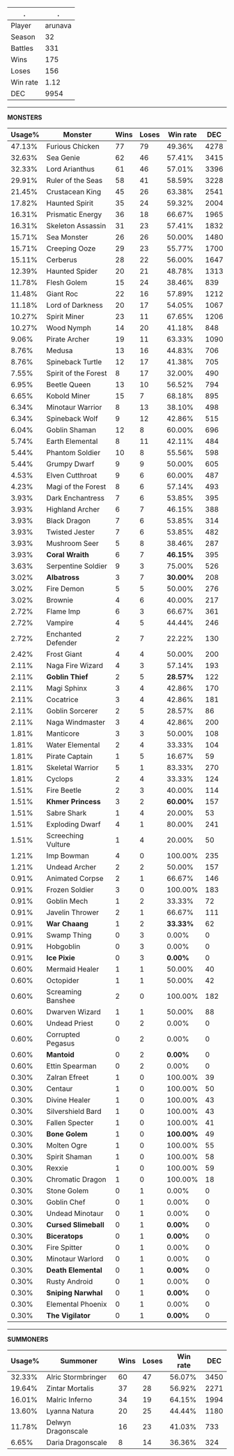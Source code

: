 .|.
|-|-
Player|arunava
Season|32
Battles|331
Wins|175
Loses|156
Win rate|1.12
DEC|9954

---
**MONSTERS**

Usage%|Monster|Wins|Loses|Win rate|DEC|
-|-|-|-|-|-|
47.13%|Furious Chicken|77|79|49.36%|4278|
32.63%|Sea Genie|62|46|57.41%|3415|
32.33%|Lord Arianthus|61|46|57.01%|3396|
29.91%|Ruler of the Seas|58|41|58.59%|3228|
21.45%|Crustacean King|45|26|63.38%|2541|
17.82%|Haunted Spirit|35|24|59.32%|2004|
16.31%|Prismatic Energy|36|18|66.67%|1965|
16.31%|Skeleton Assassin|31|23|57.41%|1832|
15.71%|Sea Monster|26|26|50.00%|1480|
15.71%|Creeping Ooze|29|23|55.77%|1700|
15.11%|Cerberus|28|22|56.00%|1647|
12.39%|Haunted Spider|20|21|48.78%|1313|
11.78%|Flesh Golem|15|24|38.46%|839|
11.48%|Giant Roc|22|16|57.89%|1212|
11.18%|Lord of Darkness|20|17|54.05%|1067|
10.27%|Spirit Miner|23|11|67.65%|1206|
10.27%|Wood Nymph|14|20|41.18%|848|
9.06%|Pirate Archer|19|11|63.33%|1090|
8.76%|Medusa|13|16|44.83%|706|
8.76%|Spineback Turtle|12|17|41.38%|705|
7.55%|Spirit of the Forest|8|17|32.00%|490|
6.95%|Beetle Queen|13|10|56.52%|794|
6.65%|Kobold Miner|15|7|68.18%|895|
6.34%|Minotaur Warrior|8|13|38.10%|498|
6.34%|Spineback Wolf|9|12|42.86%|515|
6.04%|Goblin Shaman|12|8|60.00%|696|
5.74%|Earth Elemental|8|11|42.11%|484|
5.44%|Phantom Soldier|10|8|55.56%|598|
5.44%|Grumpy Dwarf|9|9|50.00%|605|
4.53%|Elven Cutthroat|9|6|60.00%|487|
4.23%|Magi of the Forest|8|6|57.14%|493|
3.93%|Dark Enchantress|7|6|53.85%|395|
3.93%|Highland Archer|6|7|46.15%|388|
3.93%|Black Dragon|7|6|53.85%|314|
3.93%|Twisted Jester|7|6|53.85%|482|
3.93%|Mushroom Seer|5|8|38.46%|287|
3.93%|**Coral Wraith**|6|7|**46.15%**|395|
3.63%|Serpentine Soldier|9|3|75.00%|526|
3.02%|**Albatross**|3|7|**30.00%**|208|
3.02%|Fire Demon|5|5|50.00%|276|
3.02%|Brownie|4|6|40.00%|217|
2.72%|Flame Imp|6|3|66.67%|361|
2.72%|Vampire|4|5|44.44%|246|
2.72%|Enchanted Defender|2|7|22.22%|130|
2.42%|Frost Giant|4|4|50.00%|200|
2.11%|Naga Fire Wizard|4|3|57.14%|193|
2.11%|**Goblin Thief**|2|5|**28.57%**|122|
2.11%|Magi Sphinx|3|4|42.86%|170|
2.11%|Cocatrice|3|4|42.86%|181|
2.11%|Goblin Sorcerer|2|5|28.57%|86|
2.11%|Naga Windmaster|3|4|42.86%|200|
1.81%|Manticore|3|3|50.00%|108|
1.81%|Water Elemental|2|4|33.33%|104|
1.81%|Pirate Captain|1|5|16.67%|59|
1.81%|Skeletal Warrior|5|1|83.33%|270|
1.81%|Cyclops|2|4|33.33%|124|
1.51%|Fire Beetle|2|3|40.00%|114|
1.51%|**Khmer Princess**|3|2|**60.00%**|157|
1.51%|Sabre Shark|1|4|20.00%|53|
1.51%|Exploding Dwarf|4|1|80.00%|241|
1.51%|Screeching Vulture|1|4|20.00%|50|
1.21%|Imp Bowman|4|0|100.00%|235|
1.21%|Undead Archer|2|2|50.00%|157|
0.91%|Animated Corpse|2|1|66.67%|146|
0.91%|Frozen Soldier|3|0|100.00%|183|
0.91%|Goblin Mech|1|2|33.33%|72|
0.91%|Javelin Thrower|2|1|66.67%|111|
0.91%|**War Chaang**|1|2|**33.33%**|62|
0.91%|Swamp Thing|0|3|0.00%|0|
0.91%|Hobgoblin|0|3|0.00%|0|
0.91%|**Ice Pixie**|0|3|**0.00%**|0|
0.60%|Mermaid Healer|1|1|50.00%|40|
0.60%|Octopider|1|1|50.00%|42|
0.60%|Screaming Banshee|2|0|100.00%|182|
0.60%|Dwarven Wizard|1|1|50.00%|88|
0.60%|Undead Priest|0|2|0.00%|0|
0.60%|Corrupted Pegasus|0|2|0.00%|0|
0.60%|**Mantoid**|0|2|**0.00%**|0|
0.60%|Ettin Spearman|0|2|0.00%|0|
0.30%|Zalran Efreet|1|0|100.00%|39|
0.30%|Centaur|1|0|100.00%|50|
0.30%|Divine Healer|1|0|100.00%|43|
0.30%|Silvershield Bard|1|0|100.00%|43|
0.30%|Fallen Specter|1|0|100.00%|41|
0.30%|**Bone Golem**|1|0|**100.00%**|49|
0.30%|Molten Ogre|1|0|100.00%|55|
0.30%|Spirit Shaman|1|0|100.00%|58|
0.30%|Rexxie|1|0|100.00%|59|
0.30%|Chromatic Dragon|1|0|100.00%|18|
0.30%|Stone Golem|0|1|0.00%|0|
0.30%|Goblin Chef|0|1|0.00%|0|
0.30%|Undead Minotaur|0|1|0.00%|0|
0.30%|**Cursed Slimeball**|0|1|**0.00%**|0|
0.30%|**Biceratops**|0|1|**0.00%**|0|
0.30%|Fire Spitter|0|1|0.00%|0|
0.30%|Minotaur Warlord|0|1|0.00%|0|
0.30%|**Death Elemental**|0|1|**0.00%**|0|
0.30%|Rusty Android|0|1|0.00%|0|
0.30%|**Sniping Narwhal**|0|1|**0.00%**|0|
0.30%|Elemental Phoenix|0|1|0.00%|0|
0.30%|**The Vigilator**|0|1|**0.00%**|0|

---
**SUMMONERS**

Usage%|Summoner|Wins|Loses|Win rate|DEC|
-|-|-|-|-|-|
32.33%|Alric Stormbringer|60|47|56.07%|3450|
19.64%|Zintar Mortalis|37|28|56.92%|2271|
16.01%|Malric Inferno|34|19|64.15%|1994|
13.60%|Lyanna Natura|20|25|44.44%|1180|
11.78%|Delwyn Dragonscale|16|23|41.03%|733|
6.65%|Daria Dragonscale|8|14|36.36%|324|
